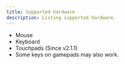 ```yaml
---
title: Supported hardware
description: Listing supported hardware.
---
```

- Mouse 
- Keyboard
- Touchpads (Since v2.1.1)
- Some keys on gamepads may also work. 
